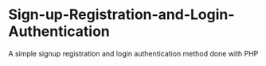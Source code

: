 # Sign-up-Registration-and-Login-Authentication
A simple signup registration and login authentication method done with PHP
